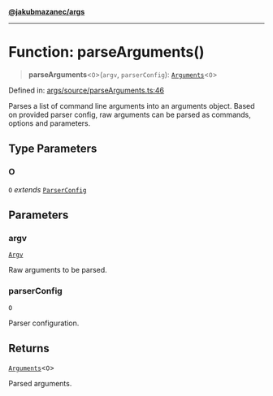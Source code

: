 [**@jakubmazanec/args**](../README.md)

---

# Function: parseArguments()

> **parseArguments**\<`O`\>(`argv`, `parserConfig`):
> [`Arguments`](../type-aliases/Arguments.md)\<`O`\>

Defined in:
[args/source/parseArguments.ts:46](https://github.com/jakubmazanec/tools/blob/6fe16df773d5da14c29261ea934e72b3f99fabb7/packages/args/source/parseArguments.ts#L46)

Parses a list of command line arguments into an arguments object. Based on provided parser config,
raw arguments can be parsed as commands, options and parameters.

## Type Parameters

### O

`O` _extends_ [`ParserConfig`](../type-aliases/ParserConfig.md)

## Parameters

### argv

[`Argv`](../type-aliases/Argv.md)

Raw arguments to be parsed.

### parserConfig

`O`

Parser configuration.

## Returns

[`Arguments`](../type-aliases/Arguments.md)\<`O`\>

Parsed arguments.
